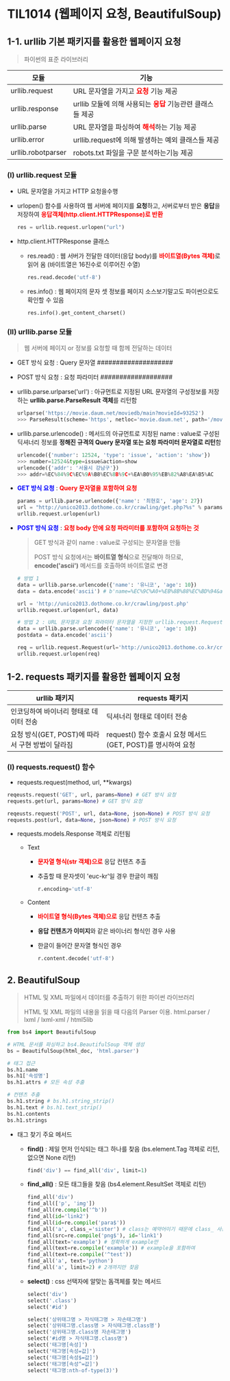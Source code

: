 # TIL1014 (웹페이지 요청, BeautifulSoup)

## 1-1. urllib 기본 패키지를 활용한 웹페이지 요청

> 파이썬의 표준 라이브러리

| 모듈               | 기능                                                         |
| ------------------ | ------------------------------------------------------------ |
| urllib.request     | URL 문자열을 가지고 <span style="color:red;">**요청**</span> 기능 제공 |
| urllib.response    | urllib 모듈에 의해 사용되는 <span style="color:red;">**응답**</span> 기능관련 클래스들 제공 |
| urllib.parse       | URL 문자열을 파싱하여 <span style="color:red;">**해석**</span>하는 기능 제공 |
| urllib.error       | urllib.request에 의해 발생하는 예외 클래스들 제공            |
| urllib.robotparser | robots.txt 파일을 구문 분석하는기능 제공                     |

### (I) urllib.request 모듈

- URL 문자열을 가지고 HTTP 요청을수행

- urlopen() 함수를 사용하여 웹 서버에 페이지를 **요청**하고, 서버로부터 받은 **응답**을 저장하여 <span style="color:red;">**응답객체(http.client.HTTPResponse)로 반환**</span>

  ```python
  res = urllib.request.urlopen("url")
  ```

- http.client.HTTPResponse 클래스

  - res.read() : 웹 서버가 전달한 데이터(응답 body)를 <span style="color:red;">**바이트열(Bytes 객체)**</span>로 읽어 옴 (바이트열은 16진수로 이루어진 수열)

    ```python
    res.read.decode('utf-8')
    ```

  - res.info() : 웹 페이지의 문자 셋 정보를 페이지 소스보기말고도 파이썬으로도 확인할 수 있음

    ```python
    res.info().get_content_charset()
    ```



### (II) urllib.parse 모듈

> 웹 서버에 페이지 or 정보를 요청할 때 함께 전달하는 데이터

- GET 방식 요청 : Query 문자열 ####################

- POST 방식 요청 : 요청 파라미터 ###################

- urllib.parse.urlparse('url') : 아규먼트로 지정된 URL 문자열의 구성정보를 저장하는 **urllib.parse.ParseResult 객체**를 리턴함 

  ```python
  urlparse('https://movie.daum.net/moviedb/main?movieId=93252')
  >>> ParseResult(scheme='https', netloc='movie.daum.net', path='/moviedb/main', params='', query='movieId=93252', fragment='')
  ```

- urllib.parse.urlencode() : 메서드의 아규먼트로 지정된 name : value로 구성된 딕셔너리 정보를 **정해진 규격의 Query 문자열 또는 요청 파라미터 문자열로 리턴**함

  ```python
  urlencode({'number': 12524, 'type': 'issue', 'action': 'show'})
  >>> number=12524&type=issue&action=show
  urlencode({'addr': '서울시 강남구'})
  >>> addr=%EC%84%9C%EC%9A%B8%EC%8B%9C+%EA%B0%95%EB%82%A8%EA%B5%AC
  ```

- <span style="color:blue;">**GET 방식 요청**</span> : <span style="color:red;">**Query 문자열을 포함하여 요청**</span>

  ```python
  params = urllib.parse.urlencode({'name': '최현호', 'age': 27})
  url = "http://unico2013.dothome.co.kr/crawling/get.php?%s" % params
  urllib.request.urlopen(url)
  ```

- <span style="color:blue;">**POST 방식 요청**</span> : <span style="color:red;">**요청 body 안에 요청 파라미터를 포함하여 요청하는 것**</span>

  > GET 방식과 같이 name : value로 구성되는 문자열을 만듦
  >
  > POST 방식 요청에서는 **바이트열 형식**으로 전달해야 하므로, **encode('ascii')** 메서드를 호출하여 바이트열로 변경

  ```python
  # 방법 1
  data = urllib.parse.urlencode({'name': '유니코', 'age': 10})
  data = data.encode('ascii') # b'name=%EC%9C%A0+%EB%8B%88%EC%BD%94&age=10'
  
  url = 'http://unico2013.dothome.co.kr/crawling/post.php'
  urllib.request.urlopen(url, data)
  
  # 방법 2 : URL 문자열과 요청 파라미터 문자열을 지정한 urllib.request.Request 객체 생성
  data = urllib.parse.urlencode({'name': '유니코', 'age': 10})
  postdata = data.encode('ascii')
  
  req = urllib.request.Request(url='http://unico2013.dothome.co.kr/crawling/post.php', data = postdata)
  urllib.request.urlopen(req)
  ```



## 1-2. requests 패키지를 활용한 웹페이지 요청

| urllib 패키지                                    | requests 패키지                                              |
| ------------------------------------------------ | ------------------------------------------------------------ |
| 인코딩하여 바이너리 형태로 데이터 전송           | 딕셔너리 형태로 데이터 전송                                  |
| 요청 방식(GET, POST)에 따라서 구현 방법이 달라짐 | request() 함수 호출시 요청 메서드(GET, POST)를 명시하여 요청 |

### (I) requests.request() 함수

- requests.request(method, url, **kwargs)

```python
reqeusts.request('GET', url, params=None) # GET 방식 요청
requests.get(url, params=None) # GET 방식 요청

reqeusts.request('POST', url, data=None, json=None) # POST 방식 요청
requests.post(url, data=None, json=None) # POST 방식 요청
```



- requests.models.Response 객체로 리턴됨

  - Text

    - <span style="color:red;">**문자열 형식(str 객체)으로**</span> 응답 컨텐츠 추출

    - 추출할 때 문자셋이 'euc-kr'일 경우 한글이 깨짐

      ```python
      r.encoding='utf-8'
      ```

  - Content

    - <span style="color:red;">**바이트열 형식(Bytes 객체)으로**</span> 응답 컨텐츠 추출

    - **응답 컨텐츠가 이미지**와 같은 바이너리 형식인 경우 사용

    - 한글이 들어간 문자열 형식인 경우

      ```python
      r.content.decode('utf-8')
      ```



## 2. BeautifulSoup

> HTML 및 XML 파일에서 데이터를 추출하기 위한 파이썬 라이브러리
>
> HTML 및 XML 파일의 내용을 읽을 때 다음의 Parser 이용. html.parser / lxml / lxml-xml / html5lib

```python
from bs4 import BeautifulSoup

# HTML 문서를 파싱하고 bs4.BeautifulSoup 객체 생성
bs = BeautifulSoup(html_doc, 'html.parser')

# 태그 접근
bs.h1.name
bs.h1['속성명']
bs.h1.attrs # 모든 속성 추출

# 컨텐츠 추출
bs.h1.string # bs.h1.string_strip()
bs.h1.text # bs.h1.text_strip()
bs.h1.contents
bs.h1.strings
```



- 태그 찾기 주요 메서드

  - **find()** : 제일 먼저 인식되는 태그 하나를 찾음 (bs.element.Tag 객체로 리턴, 없으면 None 리턴)

    ```python
    find('div') == find_all('div', limit=1)
    ```

  - **find_all()** : 모든 태그들을 찾음 (bs4.element.ResultSet 객체로 리턴)

    ```python
    find_all('div')
    find_all(['p', 'img'])
    find_all(re.compile('^b'))
    find_all(id='link2')
    find_all(id=re.compile('para$'))
    find_all('a', class_='sister') # class는 예약어이기 때문에 class_ 사용
    find_all(src=re.compile('png$'), id='link1')
    find_all(text='example') # 정확하게 example만
    find_all(text=re.compile('example')) # example을 포함하여
    find_all(text=re.compile('^test'))
    find_all('a', text='python')
    find_all('a', limit=2) # 2개까지만 찾음
    ```

  - **select()** : css 선택자에 알맞는 돔객체를 찾는 메서드

    ```python
    select('div')
    select('.class')
    select('#id')
    
    select('상위태그명 > 자식태그명 > 자손태그명')
    select('상위태그명.class명 > 자식태그명.class명')
    select('상위태그명.class명 자손태그명')
    select('#id명 > 자식태그명.class명')
    select('태그명[속성]')
    select('태그명[속성=값]')
    select('태그명[속성$=값]')
    select('태그명[속성^=값]')
    select('태그명:nth-of-type(3)')
    ```

    